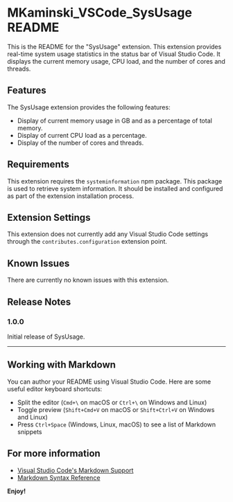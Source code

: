 # MKaminski_VSCode_SysUsage README

This is the README for the "SysUsage" extension. This extension provides real-time system usage statistics in the status bar of Visual Studio Code. It displays the current memory usage, CPU load, and the number of cores and threads.

## Features

The SysUsage extension provides the following features:

- Display of current memory usage in GB and as a percentage of total memory.
- Display of current CPU load as a percentage.
- Display of the number of cores and threads.

## Requirements

This extension requires the `systeminformation` npm package. This package is used to retrieve system information. It should be installed and configured as part of the extension installation process.

## Extension Settings

This extension does not currently add any Visual Studio Code settings through the `contributes.configuration` extension point.

## Known Issues

There are currently no known issues with this extension.

## Release Notes

### 1.0.0

Initial release of SysUsage.

---

## Working with Markdown

You can author your README using Visual Studio Code.  Here are some useful editor keyboard shortcuts:

* Split the editor (`Cmd+\` on macOS or `Ctrl+\` on Windows and Linux)
* Toggle preview (`Shift+Cmd+V` on macOS or `Shift+Ctrl+V` on Windows and Linux)
* Press `Ctrl+Space` (Windows, Linux, macOS) to see a list of Markdown snippets

## For more information

* [Visual Studio Code's Markdown Support](http://code.visualstudio.com/docs/languages/markdown)
* [Markdown Syntax Reference](https://help.github.com/articles/markdown-basics/)

**Enjoy!**